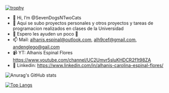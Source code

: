 [![trophy](https://github-profile-trophy.vercel.app/?username=SevenDogsNTwoCats&theme=onedark)](https://github.com/ryo-ma/github-profile-trophy)


- 👋 Hi, I’m @SevenDogsNTwoCats
- 👀 Aqui se subo proyectos personales y otros proyectos y tareas de programacion realizados en clases de la Universidad
- 🌱 Espero les ayuden un poco 💞️
- 📫 Mail: alhanis.espinal@outlook.com, alh9cef@gmail.com, andenglego@gail.com
- 📹 YT: Alhanis Espinal Flores https://www.youtube.com/channel/UC2Umvr5sluKHDCR2f1t98ZA
- 💼 Linkedin: https://www.linkedin.com/in/alhanis-carolina-espinal-flores/

![Anurag's GitHub stats](https://github-readme-stats.vercel.app/api?username=SevenDogsNTwoCats&show_icons=true&theme=radical)

[![Top Langs](https://github-readme-stats.vercel.app/api/top-langs/?username=SevenDogsNTwoCats&show_icons=true&theme=radical&layout=compact)](https://github.com/SevenDogsNTwoCats/github-readme-stats)


<!---
[![Harlok's WakaTime stats](https://github-readme-stats.vercel.app/api/wakatime?username=SevenDogsNTwoCats)](https://github.com/SevenDogsNTwoCats/github-readme-stats)
SevenDogsNTwoCats/SevenDogsNTwoCats is a ✨ special ✨ repository because its `README.md` (this file) appears on your GitHub profile.
You can click the Preview link to take a look at your changes.
--->

